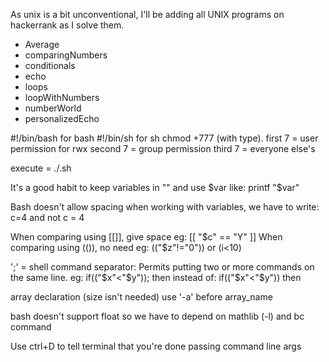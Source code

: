 As unix is a bit unconventional, I'll be adding all UNIX programs on hackerrank as I solve them.
- Average
- comparingNumbers
- conditionals
- echo
- loops
- loopWithNumbers
- numberWorld
- personalizedEcho



#!/bin/bash for bash #!/bin/sh for sh
chmod +777 <filename> (with type).
first 7 = user permission for rwx
second 7 = group permission
third 7 = everyone else's

execute = ./<filename>.sh

It's a good habit to keep variables in "" and use $var like: printf "$var"

Bash doesn't allow spacing when working with variables, we have to write: c=4 and not c = 4

When comparing using [[]], give space eg: [[ "$c" == "Y" ]]
When comparing using (()), no need eg: (("$z"!="0")) or (i<10)

';' = shell command separator: Permits putting two or more commands on the same line.
eg: if(("$x"<"$y")); then
instead of: if(("$x"<"$y"))
            then

array declaration (size isn't needed) use '-a' before array_name

bash doesn't support float so we have to depend on mathlib (-l) and bc command

Use ctrl+D to tell terminal that you're done passing command line args